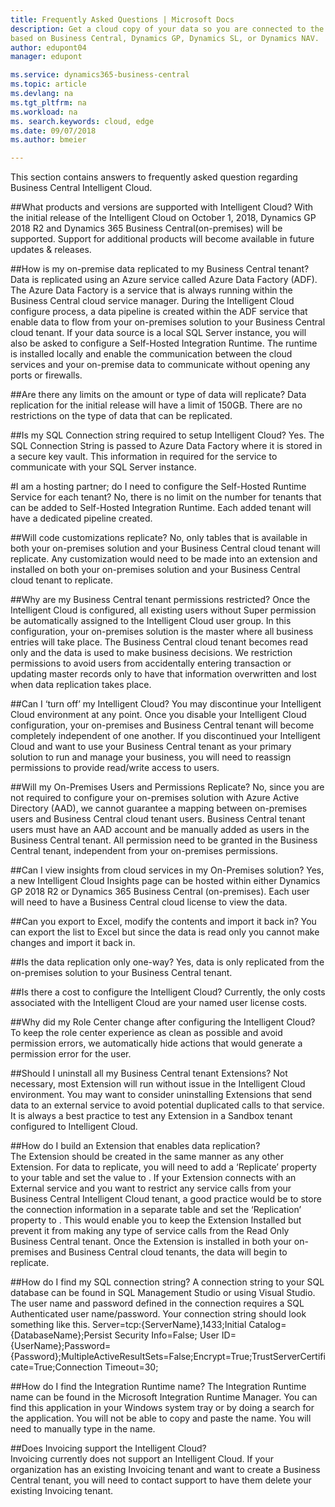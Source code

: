 ```yaml
---
title: Frequently Asked Questions | Microsoft Docs
description: Get a cloud copy of your data so you are connected to the intelligent cloud also when you have an on-premises solution 
based on Business Central, Dynamics GP, Dynamics SL, or Dynamics NAV.
author: edupont04
manager: edupont

ms.service: dynamics365-business-central
ms.topic: article
ms.devlang: na
ms.tgt_pltfrm: na
ms.workload: na
ms. search.keywords: cloud, edge
ms.date: 09/07/2018
ms.author: bmeier

---
```


This section contains answers to frequently asked question regarding Business Central Intelligent Cloud.

##What products and versions are supported with Intelligent Cloud?
With the initial release of the Intelligent Cloud on October 1, 2018, Dynamics GP 2018 R2 and Dynamics 365 Business Central(on-premises)
will be supported.  Support for additional products will become available in future updates & releases.

##How is my on-premise data replicated to my Business Central tenant?
Data is replicated using an Azure service called Azure Data Factory (ADF).  The Azure Data Factory is a service that is always running 
within the Business Central cloud service manager.  During the Intelligent Cloud configure process, a data pipeline is created within 
the ADF service that enable data to flow from your on-premises solution to your Business Central cloud tenant. If your data source is a 
local SQL Server instance, you will also be asked to configure a Self-Hosted Integration Runtime.  The runtime is installed locally and 
enable the communication between the cloud services and your on-premise data to communicate without opening any ports or firewalls.

##Are there any limits on the amount or type of data will replicate?
Data replication for the initial release will have a limit of 150GB.  There are no restrictions on the type of data that can be 
replicated.  

##Is my SQL Connection string required to setup Intelligent Cloud?
Yes.  The SQL Connection String is passed to Azure Data Factory where it is stored in a secure key vault.  This information in required 
for the service to communicate with your SQL Server instance.

#I am a hosting partner; do I need to configure the Self-Hosted Runtime Service for each tenant?
No, there is no limit on the number for tenants that can be added to Self-Hosted Integration Runtime.  Each added tenant will have a 
dedicated pipeline created.

##Will code customizations replicate?
No, only tables that is available in both your on-premises solution and your Business Central cloud tenant will replicate.  Any 
customization would need to be made into an extension and installed on both your on-premises solution and your Business Central cloud 
tenant to replicate. 

##Why are my Business Central tenant permissions restricted?
Once the Intelligent Cloud is configured, all existing users without Super permission be automatically assigned to the Intelligent Cloud
user group.  In this configuration, your on-premises solution is the master where all business entries will take place.  The Business 
Central cloud tenant becomes read only and the data is used to make business decisions.  We restriction permissions to avoid users from 
accidentally entering transaction or updating master records only to have that information overwritten and lost when data replication 
takes place.

##Can I ‘turn off’ my Intelligent Cloud?
You may discontinue your Intelligent Cloud environment at any point.  Once you disable your Intelligent Cloud configuration, your 
on-premises and Business Central tenant will become completely independent of one another.  If you discontinued your Intelligent Cloud 
and want to use your Business Central tenant as your primary solution to run and manage your business, you will need to reassign 
permissions to provide read/write access to users.

##Will my On-Premises Users and Permissions Replicate?
No, since you are not required to configure your on-premises solution with Azure Active Directory (AAD), we cannot guarantee a mapping 
between on-premises users and Business Central cloud tenant users.  Business Central tenant users must have an AAD account and be 
manually added as users in the Business Central tenant.  All permission need to be granted in the Business Central tenant, independent 
from your on-premises permissions.

##Can I view insights from cloud services in my On-Premises solution?
Yes, a new Intelligent Cloud Insights page can be hosted within either Dynamics GP 2018 R2 or Dynamics 365 Business Central 
(on-premises). Each user will need to have a Business Central cloud license to view the data.

##Can you export to Excel, modify the contents and import it back in? 
You can export the list to Excel but since the data is read only you cannot make changes and import it back in.

##Is the data replication only one-way?
Yes, data is only replicated from the on-premises solution to your Business Central tenant.

##Is there a cost to configure the Intelligent Cloud?
Currently, the only costs associated with the Intelligent Cloud are your named user license costs.  

##Why did my Role Center change after configuring the Intelligent Cloud?
To keep the role center experience as clean as possible and avoid permission errors, we automatically hide actions that would generate a
permission error for the user.  

##Should I uninstall all my Business Central tenant Extensions?
Not necessary, most Extension will run without issue in the Intelligent Cloud environment.  You may want to consider uninstalling 
Extensions that send data to an external service to avoid potential duplicated calls to that service.  It is always a best practice to 
test any Extension in a Sandbox tenant configured to Intelligent Cloud.

##How do I build an Extension that enables data replication?  
The Extension should be created in the same manner as any other Extension.  For data to replicate, you will need to add a ‘Replicate’ 
property to your table and set the value to <Yes>.  If your Extension connects with an External service and you want to restrict any 
service calls from your Business Central Intelligent Cloud tenant, a good practice would be to store the connection information in a 
separate table and set the ‘Replication’ property to <No>.  This would enable you to keep the Extension Installed but prevent it from 
making any type of service calls from the Read Only Business Central tenant. Once the Extension is installed in both your on-premises 
and Business Central cloud tenants, the data will begin to replicate.

##How do I find my SQL connection string?
A connection string to your SQL database can be found in SQL Management Studio or using Visual Studio.  The user name and password 
defined in the connection requires a SQL Authenticated user name/password.  Your connection string should look something like this. 
Server=tcp:{ServerName},1433;Initial Catalog={DatabaseName};Persist Security Info=False;
User ID={UserName};Password={Password};MultipleActiveResultSets=False;Encrypt=True;TrustServerCertificate=True;Connection Timeout=30;

##How do I find the Integration Runtime name?
The Integration Runtime name can be found in the Microsoft Integration Runtime Manager.  You can find this application in your Windows 
system tray or by doing a search for the application.  You will not be able to copy and paste the name.  You will need to manually type 
in the name.

##Does Invoicing support the Intelligent Cloud?  
Invoicing currently does not support an Intelligent Cloud.  If your organization has an existing Invoicing tenant and want to create a 
Business Central tenant, you will need to contact support to have them delete your existing Invoicing tenant.
